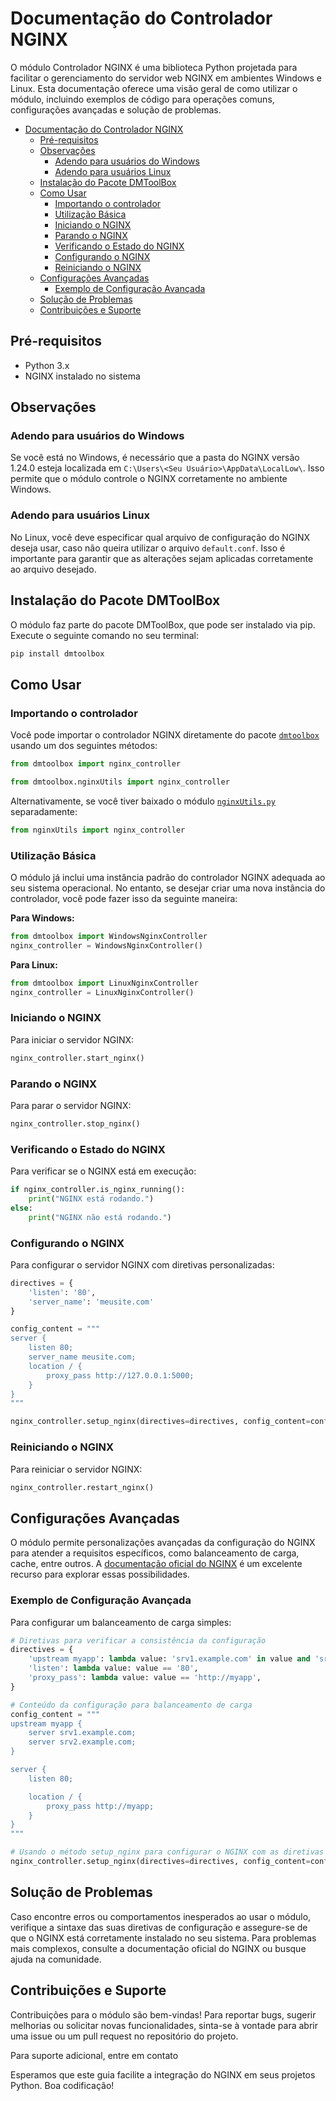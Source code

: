 
# Documentação do Controlador NGINX

O módulo Controlador NGINX é uma biblioteca Python projetada para facilitar o gerenciamento do servidor web NGINX em ambientes Windows e Linux. Esta documentação oferece uma visão geral de como utilizar o módulo, incluindo exemplos de código para operações comuns, configurações avançadas e solução de problemas.



- [Documentação do Controlador NGINX](#documentação-do-controlador-nginx)
  - [Pré-requisitos](#pré-requisitos)
  - [Observações](#observações)
    - [Adendo para usuários do Windows](#adendo-para-usuários-do-windows)
    - [Adendo para usuários Linux](#adendo-para-usuários-linux)
  - [Instalação do Pacote DMToolBox](#instalação-do-pacote-dmtoolbox)
  - [Como Usar](#como-usar)
    - [Importando o controlador](#importando-o-controlador)
    - [Utilização Básica](#utilização-básica)
    - [Iniciando o NGINX](#iniciando-o-nginx)
    - [Parando o NGINX](#parando-o-nginx)
    - [Verificando o Estado do NGINX](#verificando-o-estado-do-nginx)
    - [Configurando o NGINX](#configurando-o-nginx)
    - [Reiniciando o NGINX](#reiniciando-o-nginx)
  - [Configurações Avançadas](#configurações-avançadas)
    - [Exemplo de Configuração Avançada](#exemplo-de-configuração-avançada)
  - [Solução de Problemas](#solução-de-problemas)
  - [Contribuições e Suporte](#contribuições-e-suporte)

## Pré-requisitos

- Python 3.x
- NGINX instalado no sistema

## Observações

### Adendo para usuários do Windows
Se você está no Windows, é necessário que a pasta do NGINX versão 1.24.0 esteja localizada em `C:\Users\<Seu Usuário>\AppData\LocalLow\`. Isso permite que o módulo controle o NGINX corretamente no ambiente Windows.

### Adendo para usuários Linux
No Linux, você deve especificar qual arquivo de configuração do NGINX deseja usar, caso não queira utilizar o arquivo `default.conf`. Isso é importante para garantir que as alterações sejam aplicadas corretamente ao arquivo desejado.
## Instalação do Pacote DMToolBox

O módulo faz parte do pacote DMToolBox, que pode ser instalado via pip. Execute o seguinte comando no seu terminal:

```bash
pip install dmtoolbox
```

## Como Usar

### Importando o controlador

Você pode importar o controlador NGINX diretamente do pacote [`dmtoolbox`](https://github.com/DanielMelloo/dmtoolbox/tree/main) usando um dos seguintes métodos:

```python
from dmtoolbox import nginx_controller
```

```python
from dmtoolbox.nginxUtils import nginx_controller
```

Alternativamente, se você tiver baixado o módulo [`nginxUtils.py`](https://github.com/DanielMelloo/dmtoolbox/blob/main/dmtoolbox/nginxUtils.py) separadamente:

```python
from nginxUtils import nginx_controller
```

### Utilização Básica

O módulo já inclui uma instância padrão do controlador NGINX adequada ao seu sistema operacional. No entanto, se desejar criar uma nova instância do controlador, você pode fazer isso da seguinte maneira:

**Para Windows:**

```python
from dmtoolbox import WindowsNginxController
nginx_controller = WindowsNginxController()
```

**Para Linux:**

```python
from dmtoolbox import LinuxNginxController
nginx_controller = LinuxNginxController()
```

### Iniciando o NGINX

Para iniciar o servidor NGINX:

```python
nginx_controller.start_nginx()
```

### Parando o NGINX

Para parar o servidor NGINX:

```python
nginx_controller.stop_nginx()
```

### Verificando o Estado do NGINX

Para verificar se o NGINX está em execução:

```python
if nginx_controller.is_nginx_running():
    print("NGINX está rodando.")
else:
    print("NGINX não está rodando.")
```

### Configurando o NGINX

Para configurar o servidor NGINX com diretivas personalizadas:

```python
directives = {
    'listen': '80',
    'server_name': 'meusite.com'
}

config_content = """
server {
    listen 80;
    server_name meusite.com;
    location / {
        proxy_pass http://127.0.0.1:5000;
    }
}
"""

nginx_controller.setup_nginx(directives=directives, config_content=config_content)
```

### Reiniciando o NGINX

Para reiniciar o servidor NGINX:

```python
nginx_controller.restart_nginx()
```

## Configurações Avançadas

O módulo permite personalizações avançadas da configuração do NGINX para atender a requisitos específicos, como balanceamento de carga, cache, entre outros. A [documentação oficial do NGINX](https://nginx.org/en/docs/) é um excelente recurso para explorar essas possibilidades.

### Exemplo de Configuração Avançada

Para configurar um balanceamento de carga simples:

```python
# Diretivas para verificar a consistência da configuração
directives = {
    'upstream myapp': lambda value: 'srv1.example.com' in value and 'srv2.example.com' in value,
    'listen': lambda value: value == '80',
    'proxy_pass': lambda value: value == 'http://myapp',
}

# Conteúdo da configuração para balanceamento de carga
config_content = """
upstream myapp {
    server srv1.example.com;
    server srv2.example.com;
}

server {
    listen 80;

    location / {
        proxy_pass http://myapp;
    }
}
"""

# Usando o método setup_nginx para configurar o NGINX com as diretivas e o conteúdo da configuração
nginx_controller.setup_nginx(directives=directives, config_content=config_content)
```

## Solução de Problemas

Caso encontre erros ou comportamentos inesperados ao usar o módulo, verifique a sintaxe das suas diretivas de configuração e assegure-se de que o NGINX está corretamente instalado no seu sistema. Para problemas mais complexos, consulte a documentação oficial do NGINX ou busque ajuda na comunidade.

## Contribuições e Suporte

Contribuições para o módulo são bem-vindas! Para reportar bugs, sugerir melhorias ou solicitar novas funcionalidades, sinta-se à vontade para abrir uma issue ou um pull request no repositório do projeto.

Para suporte adicional, entre em contato 

Esperamos que este guia facilite a integração do NGINX em seus projetos Python. Boa codificação!